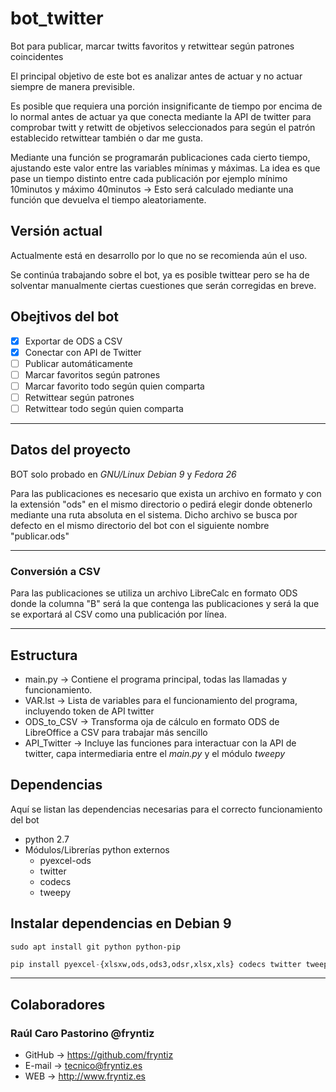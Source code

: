# bot_twitter
Bot para publicar, marcar twitts favoritos y retwittear según patrones coincidentes

El principal objetivo de este bot es analizar antes de actuar y no actuar siempre de manera previsible.

Es posible que requiera una porción insignificante de tiempo por encima de lo normal antes de actuar ya que conecta mediante la API de twitter para comprobar twitt y retwitt de objetivos seleccionados para según el patrón establecido retwittear también o dar me gusta.

Mediante una función se programarán publicaciones cada cierto tiempo, ajustando este valor entre las variables mínimas y máximas. La idea es que pase un tiempo distinto entre cada publicación por ejemplo mínimo 10minutos y máximo 40minutos → Esto será calculado mediante una función que devuelva el tiempo aleatoriamente.

## Versión actual
Actualmente está en desarrollo por lo que no se recomienda aún el uso.

Se continúa trabajando sobre el bot, ya es posible twittear pero se ha de solventar manualmente ciertas cuestiones que serán corregidas en breve.

## Obejtivos del bot
- [x] Exportar de ODS a CSV
- [x] Conectar con API de Twitter
- [ ] Publicar automáticamente
- [ ] Marcar favoritos según patrones
- [ ] Marcar favorito todo según quien comparta
- [ ] Retwittear según patrones
- [ ] Retwittear todo según quien comparta

---

## Datos del proyecto
BOT solo probado en _GNU/Linux_ *Debian 9* y *Fedora 26*

Para las publicaciones es necesario que exista un archivo en formato y con la extensión "ods" en el mismo directorio o pedirá elegir donde obtenerlo mediante una ruta absoluta en el sistema. Dicho archivo se busca por defecto en el mismo directorio del bot con el siguiente nombre "publicar.ods"

---

### Conversión a CSV
Para las publicaciones se utiliza un archivo LibreCalc en formato ODS donde la columna "B" será la que contenga las publicaciones y será la que se exportará al CSV como una publicación por línea.

---

## Estructura
- main.py → Contiene el programa principal, todas las llamadas y funcionamiento.
- VAR.lst → Lista de variables para el funcionamiento del programa, incluyendo token de API twitter
- ODS_to_CSV → Transforma oja de cálculo en formato ODS de LibreOffice a CSV para trabajar más sencillo
- API_Twitter → Incluye las funciones para interactuar con la API de twitter, capa intermediaria entre el *main.py* y el módulo *tweepy*

## Dependencias
Aquí se listan las dependencias necesarias para el correcto funcionamiento del bot
- python 2.7
- Módulos/Librerías python externos
	- pyexcel-ods
	- twitter
	- codecs
	- tweepy
	
## Instalar dependencias en Debian 9
```debian
sudo apt install git python python-pip
```

```python
pip install pyexcel-{xlsxw,ods,ods3,odsr,xlsx,xls} codecs twitter tweepy
```
---

## Colaboradores
### Raúl Caro Pastorino @fryntiz
- GitHub → https://github.com/fryntiz
- E-mail → tecnico@fryntiz.es
- WEB → http://www.fryntiz.es